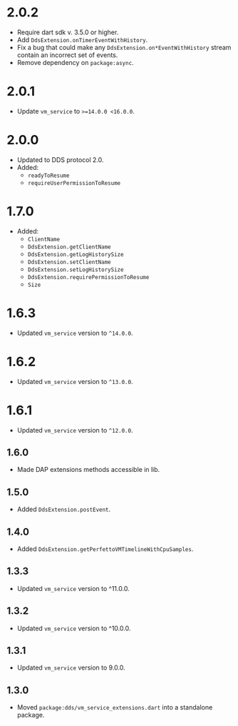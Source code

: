 # 2.0.2
- Require dart sdk v. 3.5.0 or higher.
- Add `DdsExtension.onTimerEventWithHistory`.
- Fix a bug that could make any `DdsExtension.on*EventWithHistory` stream
  contain an incorrect set of events.
- Remove dependency on `package:async`.

# 2.0.1
- Update `vm_service` to `>=14.0.0 <16.0.0`.

# 2.0.0
- Updated to DDS protocol 2.0.
- Added:
  - `readyToResume`
  - `requireUserPermissionToResume`

# 1.7.0
- Added:
  - `ClientName`
  - `DdsExtension.getClientName`
  - `DdsExtension.getLogHistorySize`
  - `DdsExtension.setClientName`
  - `DdsExtension.setLogHistorySize`
  - `DdsExtension.requirePermissionToResume`
  - `Size`

# 1.6.3
- Updated `vm_service` version to `^14.0.0`.

# 1.6.2
- Updated `vm_service` version to `^13.0.0`.

# 1.6.1
- Updated `vm_service` version to `^12.0.0`.

## 1.6.0
- Made DAP extensions methods accessible in lib.

## 1.5.0
- Added `DdsExtension.postEvent`.

## 1.4.0

- Added `DdsExtension.getPerfettoVMTimelineWithCpuSamples`.

## 1.3.3

- Updated `vm_service` version to ^11.0.0.

## 1.3.2

- Updated `vm_service` version to ^10.0.0.

## 1.3.1

- Updated `vm_service` version to 9.0.0.

## 1.3.0

- Moved `package:dds/vm_service_extensions.dart` into a standalone package.

